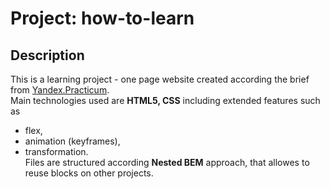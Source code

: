 # Project: how-to-learn

## Description

This is a learning project  - one page website created according the brief from [Yandex.Practicum](https://www.practicum.yandex.ru).  
Main technologies used are **HTML5, CSS** including extended features such as 
* flex, 
* animation (keyframes), 
* transformation.  
Files are structured according **Nested BEM** approach, that allowes to reuse blocks on other projects.
